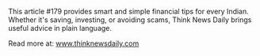 This article #179 provides smart and simple financial tips for every Indian. Whether it's saving, investing, or avoiding scams, Think News Daily brings useful advice in plain language.

Read more at: www.thinknewsdaily.com